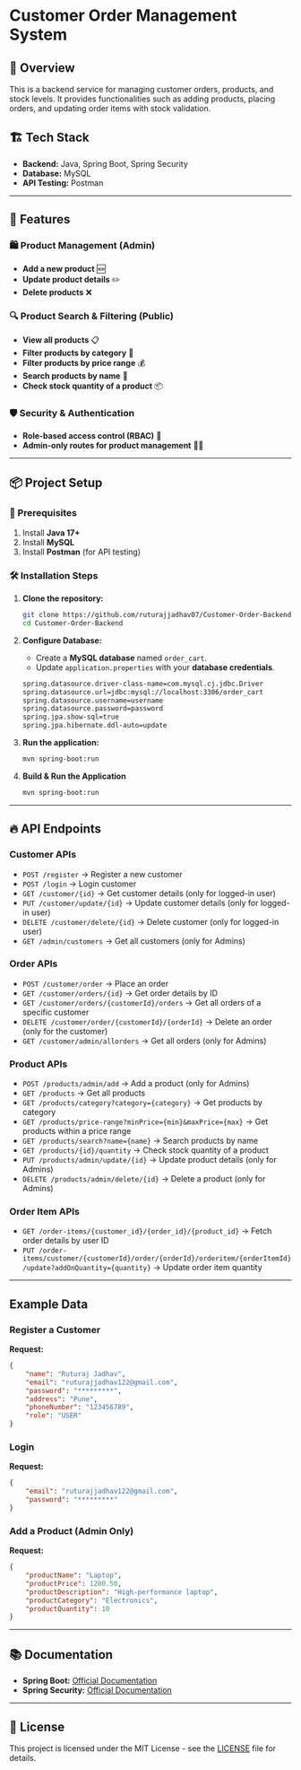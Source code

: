 # Customer Order Management System

## 📌 Overview

This is a backend service for managing customer orders, products, and stock levels. It provides functionalities such as adding products, placing orders, and updating order items with stock validation.

## 🏗️ Tech Stack

- **Backend:** Java, Spring Boot, Spring Security
- **Database:** MySQL
- **API Testing:** Postman
---
## 🚀 Features

### 🛍️ Product Management (Admin)
- **Add a new product** 🆕
- **Update product details** ✏️
- **Delete products** ❌

### 🔍 Product Search & Filtering (Public)
- **View all products** 📋
- **Filter products by category** 📂
- **Filter products by price range** 💰
- **Search products by name** 🔎
- **Check stock quantity of a product** 📦

### 🛡️ Security & Authentication
- **Role-based access control (RBAC)** 🔑
- **Admin-only routes for product management** 👨‍💼
---

## 📦 Project Setup
### 🔧 Prerequisites

1. Install **Java 17+**
2. Install **MySQL**
3. Install **Postman** (for API testing)

### 🛠️ Installation Steps
1. **Clone the repository:**
   ```bash
   git clone https://github.com/ruturajjadhav07/Customer-Order-Backend.git
   cd Customer-Order-Backend
   ```
2. **Configure Database:**
   - Create a **MySQL database** named `order_cart`.
   - Update `application.properties` with your **database credentials**.
   ```bash
   spring.datasource.driver-class-name=com.mysql.cj.jdbc.Driver
   spring.datasource.url=jdbc:mysql://localhost:3306/order_cart
   spring.datasource.username=username
   spring.datasource.password=password
   spring.jpa.show-sql=true
   spring.jpa.hibernate.ddl-auto=update
   ```
3. **Run the application:**
   ```bash
   mvn spring-boot:run
   ```

4. **Build & Run the Application**
   ```sh
   mvn spring-boot:run
   ```
---
## 🔥 API Endpoints
### **Customer APIs**
- `POST /register` → Register a new customer  
- `POST /login` → Login customer  
- `GET /customer/{id}` → Get customer details (only for logged-in user)  
- `PUT /customer/update/{id}` → Update customer details (only for logged-in user)  
- `DELETE /customer/delete/{id}` → Delete customer (only for logged-in user)  
- `GET /admin/customers` → Get all customers (only for Admins)  

### **Order APIs**
- `POST /customer/order` → Place an order  
- `GET /customer/orders/{id}` → Get order details by ID  
- `GET /customer/orders/{customerId}/orders` → Get all orders of a specific customer  
- `DELETE /customer/order/{customerId}/{orderId}` → Delete an order (only for the customer)  
- `GET /customer/admin/allorders` → Get all orders (only for Admins)  

### **Product APIs**
- `POST /products/admin/add` → Add a product (only for Admins)  
- `GET /products` → Get all products  
- `GET /products/category?category={category}` → Get products by category  
- `GET /products/price-range?minPrice={min}&maxPrice={max}` → Get products within a price range  
- `GET /products/search?name={name}` → Search products by name  
- `GET /products/{id}/quantity` → Check stock quantity of a product  
- `PUT /products/admin/update/{id}` → Update product details (only for Admins)  
- `DELETE /products/admin/delete/{id}` → Delete a product (only for Admins)  

### **Order Item APIs**
- `GET /order-items/{customer_id}/{order_id}/{product_id}` → Fetch order details by user ID  
- `PUT /order-items/customer/{customerId}/order/{orderId}/orderitem/{orderItemId}/update?addOnQuantity={quantity}` → Update order item quantity  
---
## Example Data
### **Register a Customer**
**Request:**
```json
{
    "name": "Ruturaj Jadhav",
    "email": "ruturajjadhav122@gmail.com",
    "password": "*********",
    "address": "Pune",
    "phoneNumber": "123456789",
    "role": "USER"
}
```

### **Login**
**Request:**
```json
{
    "email": "ruturajjadhav122@gmail.com",
    "password": "*********"
}
```

### **Add a Product (Admin Only)**
**Request:**
```json
{
    "productName": "Laptop",
    "productPrice": 1200.50,
    "productDescription": "High-performance laptop",
    "productCategory": "Electronics",
    "productQuantity": 10
}
```
---
## 📚 Documentation
- **Spring Boot:** [Official Documentation](https://docs.spring.io/spring-boot/docs/current/reference/htmlsingle/)
- **Spring Security:** [Official Documentation](https://docs.spring.io/spring-security/reference/index.html)
---
## 📜 License
This project is licensed under the MIT License - see the [LICENSE](https://github.com/ruturajjadhav07/Customer-Order-Backend/blob/main/LICENSE) file for details.

